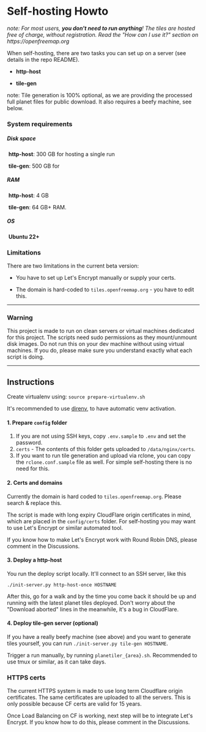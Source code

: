 # Self-hosting Howto

_note: For most users, **you don't need to run anything**! The tiles are hosted free of charge, without registration. Read the "How can I use it?" section on https://openfreemap.org_

When self-hosting, there are two tasks you can set up on a server (see details in the repo README).

- **http-host**

- **tile-gen**

note: Tile generation is 100% optional, as we are providing the processed full planet files for public download. It also requires a beefy machine, see below.

### System requirements

##### Disk space

​ **http-host**: 300 GB for hosting a single run

​ **tile-gen**: 500 GB for

##### RAM

​ **http-host**: 4 GB

​ **tile-gen**: 64 GB+ RAM.

##### OS

​ **Ubuntu 22+**

### Limitations

There are two limitations in the current beta version:

- You have to set up Let's Encrypt manually or supply your certs.

- The domain is hard-coded to `tiles.openfreemap.org` - you have to edit this.

---

### Warning

This project is made to run on clean servers or virtual machines dedicated for this project. The scripts need sudo permissions as they mount/unmount disk images. Do not run this on your dev machine without using virtual machines. If you do, please make sure you understand exactly what each script is doing.

---

## Instructions

Create virtualenv using: `source prepare-virtualenv.sh`

It's recommended to use [direnv](https://direnv.net/), to have automatic venv activation.

#### 1. Prepare `config` folder

1. If you are not using SSH keys, copy `.env.sample` to `.env` and set the password.
1. `certs` - The contents of this folder gets uploaded to `/data/nginx/certs`.
1. If you want to run tile generation and upload via rclone, you can copy the `rclone.conf.sample` file as well. For simple self-hosting there is no need for this.

#### 2. Certs and domains

Currently the domain is hard coded to `tiles.openfreemap.org`. Please search & replace this.

The script is made with long expiry CloudFlare origin certificates in mind, which are placed in the `config/certs` folder. For self-hosting you may want to use Let's Encrypt or similar automated tool.

If you know how to make Let's Encrypt work with Round Robin DNS, please comment in the Discussions.

#### 3. Deploy a http-host

You run the deploy script locally. It'll connect to an SSH server, like this

`./init-server.py http-host-once HOSTNAME`

After this, go for a walk and by the time you come back it should be up and running with the latest planet tiles deployed. Don't worry about the "Download aborted" lines in the meanwhile, it's a bug in CloudFlare.

#### 4. Deploy tile-gen server (optional)

If you have a really beefy machine (see above) and you want to generate tiles yourself, you can run `./init-server.py tile-gen HOSTNAME`.

Trigger a run manually, by running `planetiler_{area}.sh`. Recommended to use tmux or similar, as it can take days.

### HTTPS certs

The current HTTPS system is made to use long term Cloudflare origin certificates. The same certificates are uploaded to all the servers. This is only possible because CF certs are valid for 15 years.

Once Load Balancing on CF is working, next step will be to integrate Let's Encrypt. If you know how to do this, please comment in the Discussions.

